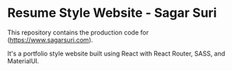 # Resume Style Website - Sagar Suri


This repository contains the production code for (https://www.sagarsuri.com). 

It's a portfolio style website built using React with React Router, SASS, and MaterialUI.

